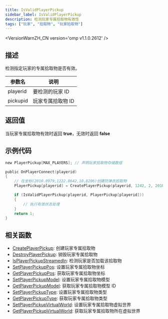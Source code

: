 ```yaml
---
title: IsValidPlayerPickup
sidebar_label: IsValidPlayerPickup
description: 检测玩家专属拾取物有效性
tags: ["玩家", "拾取物", "玩家拾取物"]
---
```


<VersionWarnZH_CN version='omp v1.1.0.2612' />

## 描述

检测指定玩家的专属拾取物是否有效。

| 参数名   | 说明              |
| -------- | ----------------- |
| playerid | 要检测的玩家 ID   |
| pickupid | 玩家专属拾取物 ID |

## 返回值

当玩家专属拾取物有效时返回 **true**，无效时返回 **false**

## 示例代码

```c
new PlayerPickup[MAX_PLAYERS]; // 声明玩家拾取物存储数组

public OnPlayerConnect(playerid)
{
    // 在坐标(2010.0979,1222.0642,10.8206)创建防弹衣拾取物
    PlayerPickup[playerid] = CreatePlayerPickup(playerid, 1242, 2, 2010.0979, 1222.0642, 10.8206, -1);

    if (IsValidPlayerPickup(playerid, PlayerPickup[playerid]))
    {
        // 执行有效状态处理
    }
    return 1;
}
```

## 相关函数

- [CreatePlayerPickup](CreatePlayerPickup): 创建玩家专属拾取物
- [DestroyPlayerPickup](DestroyPlayerPickup): 销毁玩家专属拾取物
- [IsPlayerPickupStreamedIn](IsPlayerPickupStreamedIn): 检测玩家是否加载该拾取物
- [SetPlayerPickupPos](SetPlayerPickupPos): 设置玩家专属拾取物坐标
- [GetPlayerPickupPos](GetPlayerPickupPos): 获取玩家专属拾取物坐标
- [SetPlayerPickupModel](SetPlayerPickupModel): 设置玩家专属拾取物模型
- [GetPlayerPickupModel](GetPlayerPickupModel): 获取玩家专属拾取物模型 ID
- [SetPlayerPickupType](SetPlayerPickupType): 设置玩家专属拾取物类型
- [GetPlayerPickupType](GetPlayerPickupType): 获取玩家专属拾取物类型
- [SetPlayerPickupVirtualWorld](SetPlayerPickupVirtualWorld): 设置玩家专属拾取物虚拟世界
- [GetPlayerPickupVirtualWorld](GetPlayerPickupVirtualWorld): 获取玩家专属拾取物所在虚拟世界
